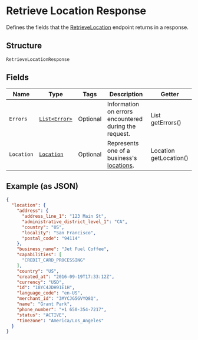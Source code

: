 
# Retrieve Location Response

Defines the fields that the [RetrieveLocation](../../doc/api/locations.md#retrieve-location)
endpoint returns in a response.

## Structure

`RetrieveLocationResponse`

## Fields

| Name | Type | Tags | Description | Getter |
|  --- | --- | --- | --- | --- |
| `Errors` | [`List<Error>`](../../doc/models/error.md) | Optional | Information on errors encountered during the request. | List<Error> getErrors() |
| `Location` | [`Location`](../../doc/models/location.md) | Optional | Represents one of a business's [locations](https://developer.squareup.com/docs/locations-api). | Location getLocation() |

## Example (as JSON)

```json
{
  "location": {
    "address": {
      "address_line_1": "123 Main St",
      "administrative_district_level_1": "CA",
      "country": "US",
      "locality": "San Francisco",
      "postal_code": "94114"
    },
    "business_name": "Jet Fuel Coffee",
    "capabilities": [
      "CREDIT_CARD_PROCESSING"
    ],
    "country": "US",
    "created_at": "2016-09-19T17:33:12Z",
    "currency": "USD",
    "id": "18YC4JDH91E1H",
    "language_code": "en-US",
    "merchant_id": "3MYCJG5GVYQ8Q",
    "name": "Grant Park",
    "phone_number": "+1 650-354-7217",
    "status": "ACTIVE",
    "timezone": "America/Los_Angeles"
  }
}
```

